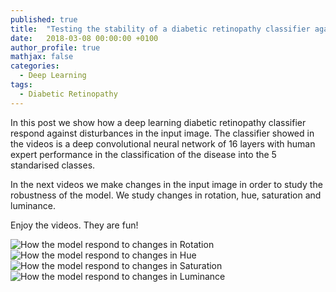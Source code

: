 ```yaml
---
published: true
title:  "Testing the stability of a diabetic retinopathy classifier against image disturbances"
date:   2018-03-08 00:00:00 +0100
author_profile: true
mathjax: false
categories:
  - Deep Learning
tags:
  - Diabetic Retinopathy
---
```


In this post we show how a deep learning diabetic retinopathy classifier respond against disturbances in the input image. The classifier showed in the videos is a deep convolutional neural network of 16 layers with human expert performance in the classification of the disease into the 5 standarised classes. 

In the next videos we make changes in the input image in order to study the robustness of the model. We study changes in rotation, hue, saturation and luminance.

Enjoy the videos. They are fun!

![How the model respond to changes in Rotation](https://www.youtube.com/watch?v=71oms5KRn7g)
![How the model respond to changes in Hue](https://www.youtube.com/watch?v=xoPCGeQH890)
![How the model respond to changes in Saturation](https://www.youtube.com/watch?v=_UFOZMgPk18)
![How the model respond to changes in Luminance](https://www.youtube.com/watch?v=Y5ol7B1-DQM)
